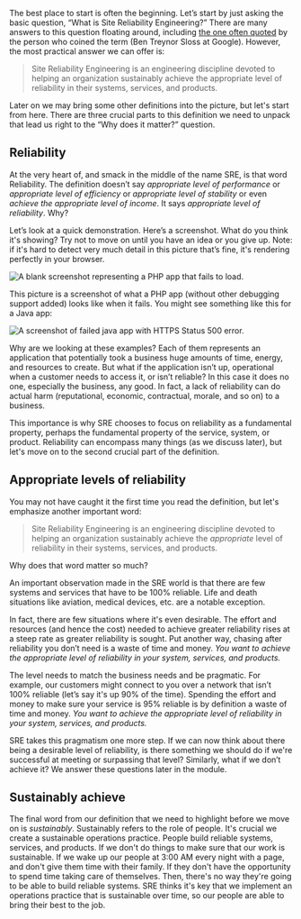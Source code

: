 The best place to start is often the beginning. Let’s start by just asking the basic question, “What is Site Reliability Engineering?”
There are many answers to this question floating around, including [the one often quoted](https://landing.google.com/sre/book/chapters/introduction.html) by the person who coined the term (Ben Treynor Sloss at Google). However, the most practical answer we can offer is:

> Site Reliability Engineering is an engineering discipline devoted to helping an organization sustainably achieve the appropriate level of reliability in their systems, services, and products.

Later on we may bring some other definitions into the picture, but let's start from here. There are three crucial parts to this definition we need to unpack that lead us right to the “Why does it matter?” question.

## Reliability

At the very heart of, and smack in the middle of the name SRE, is that word Reliability. The definition doesn’t say *appropriate level of performance* or *appropriate level of efficiency* or *appropriate level of stability* or even *achieve the appropriate level of income*. It says *appropriate level of reliability*. Why?

Let’s look at a quick demonstration. Here’s a screenshot. What do you think it's showing? Try not to move on until you have an idea or you give up. Note: if it's hard to detect very much detail in this picture that’s fine, it's rendering perfectly in your browser.

   ![A blank screenshot representing a PHP app that fails to load.](../media/02_blank-screenshot.png)

This picture is a screenshot of what a PHP app (without other debugging support added) looks like when it fails. You might see something like this for a Java app:

   ![A screenshot of failed java app with HTTPS Status 500 error.](../media/02_java-screenshot.png)

Why are we looking at these examples? Each of them represents an application that potentially took a business huge amounts of time, energy, and resources to create. But what if the application isn’t up, operational when a customer needs to access it, or isn’t reliable? In this case it does no one, especially the business, any good. In fact, a lack of reliability can do actual harm (reputational, economic, contractual, morale, and so on) to a business.

This importance is why SRE chooses to focus on reliability as a fundamental property, perhaps the fundamental property of the service, system, or product. Reliability can encompass many things (as we discuss later), but let's move on to the second crucial part of the definition.

## Appropriate levels of reliability

You may not have caught it the first time you read the definition, but let's emphasize another important word:

> Site Reliability Engineering is an engineering discipline devoted to helping an organization sustainably achieve the *appropriate* level of reliability in their systems, services, and products.

Why does that word matter so much?

An important observation made in the SRE world is that there are few systems and services that have to be 100% reliable. Life and death situations like aviation, medical devices, etc. are a notable exception.

In fact, there are few situations where it's even desirable. The effort and resources (and hence the cost) needed to achieve greater reliability rises at a steep rate as greater reliability is sought. Put another way, chasing after reliability you don’t need is a waste of time and money. *You want to achieve the appropriate level of reliability in your system, services, and products.*

The level needs to match the business needs and be pragmatic. For example, our customers might connect to you over a network that isn’t 100% reliable (let’s say it's up 90% of the time). Spending the effort and money to make sure your service is 95% reliable is by definition a waste of time and money. *You want to achieve the appropriate level of reliability in your system, services, and products.*

SRE takes this pragmatism one more step. If we can now think about there being a desirable level of reliability, is there something we should do if we're successful at meeting or surpassing that level? Similarly, what if we don’t achieve it? We answer these questions later in the module.

## Sustainably achieve

The final word from our definition that we need to highlight before we move on is *sustainably*. Sustainably refers to the role of people. It's crucial we create a sustainable operations practice. People build reliable systems, services, and products. If we don't do things to make sure that our work is sustainable. If we wake up our people at 3:00 AM every night with a page, and don't give them time with their family. If they don't have the opportunity to spend time taking care of themselves. Then, there's no way they're going to be able to build reliable systems. SRE thinks it's key that we implement an operations practice that is sustainable over time, so our people are able to bring their best to the job.

